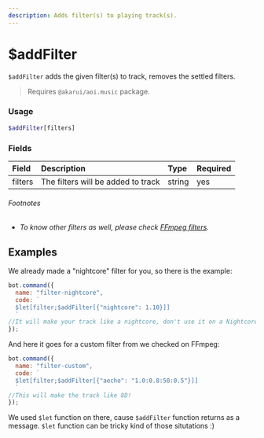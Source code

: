 ```yaml
---
description: Adds filter(s) to playing track(s).
---
```


# $addFilter

`$addFilter` adds the given filter(s) to track, removes the settled filters.

> Requires `@akarui/aoi.music` package.

### Usage 

```php
$addFilter[filters]

```
### Fields

| Field | Description | Type | Required |
| :--- | :--- | :--- | :--- |
| filters | The filters will be added to track | string | yes |

###### Footnotes

* *To know other filters as well, please check [FFmpeg filters](https://ffmpeg.org/ffmpeg-filters.html).*

## Examples

We already made a "nightcore" filter for you, so there is the example:

```javascript
bot.command({
  name: "filter-nightcore",
  code: `
  $let[filter;$addFilter[{"nightcore": 1.10}]]
  `
//It will make your track like a nightcore, don't use it on a Nightcore Mix :)
});
```

And here it goes for a custom filter from we checked on FFmpeg:

```javascript
bot.command({
  name: "filter-custom",
  code: `
  $let[filter;$addFilter[{"aecho": "1.0:0.8:50:0.5"}]]
  `
//This will make the track like 8D!
});
```

We used `$let` function on there, cause `$addFilter` function returns as a message. `$let` function can be tricky kind of those situtations :)
